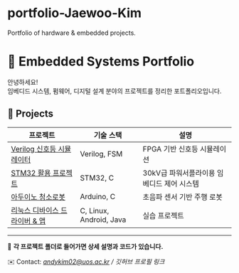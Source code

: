 # portfolio-Jaewoo-Kim
Portfolio of hardware &amp; embedded projects.

# 🚀 Embedded Systems Portfolio

안녕하세요!  
임베디드 시스템, 펌웨어, 디지털 설계 분야의 프로젝트를 정리한 포트폴리오입니다.

## 📂 Projects
| 프로젝트 | 기술 스택 | 설명 |
|----------|-----------|------|
| [Verilog 신호등 시뮬레이터](./verilog_traffic) | Verilog, FSM | FPGA 기반 신호등 시뮬레이션 |
| [STM32 활용 프로젝트](./stm32_project) | STM32, C | 30kV급 파워서플라이용 임베디드 제어 시스템 |
| [아두이노 청소로봇](./arduino_cleaning_robot) | Arduino, C | 초음파 센서 기반 주행 로봇 |
| [리눅스 디바이스 드라이버 & 앱](./MCU_puzzle_project) | C, Linux, Android, Java | 실습 프로젝트 |

---

📌 **각 프로젝트 폴더로 들어가면 상세 설명과 코드가 있습니다.**

✉️ Contact: *andykim02@uos.ac.kr / 깃허브 프로필 링크*
